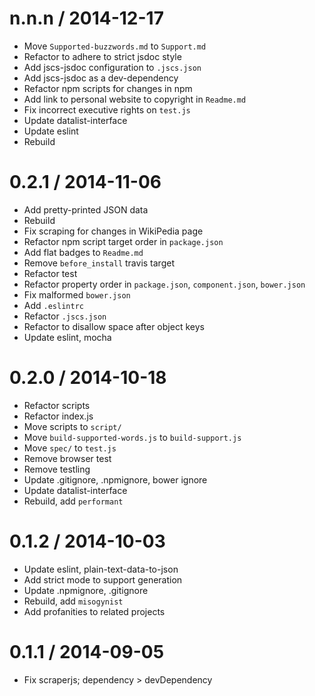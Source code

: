 
n.n.n / 2014-12-17
==================

 * Move `Supported-buzzwords.md` to `Support.md`
 * Refactor to adhere to strict jsdoc style
 * Add jscs-jsdoc configuration to `.jscs.json`
 * Add jscs-jsdoc as a dev-dependency
 * Refactor npm scripts for changes in npm
 * Add link to personal website to copyright in `Readme.md`
 * Fix incorrect executive rights on `test.js`
 * Update datalist-interface
 * Update eslint
 * Rebuild

0.2.1 / 2014-11-06
==================

 * Add pretty-printed JSON data
 * Rebuild
 * Fix scraping for changes in WikiPedia page
 * Refactor npm script target order in `package.json`
 * Add flat badges to `Readme.md`
 * Remove `before_install` travis target
 * Refactor test
 * Refactor property order in `package.json`, `component.json`, `bower.json`
 * Fix malformed `bower.json`
 * Add `.eslintrc`
 * Refactor `.jscs.json`
 * Refactor to disallow space after object keys
 * Update eslint, mocha

0.2.0 / 2014-10-18
==================

 * Refactor scripts
 * Refactor index.js
 * Move scripts to `script/`
 * Move `build-supported-words.js` to `build-support.js`
 * Move `spec/` to `test.js`
 * Remove browser test
 * Remove testling
 * Update .gitignore, .npmignore, bower ignore
 * Update datalist-interface
 * Rebuild, add `performant`

0.1.2 / 2014-10-03
==================

 * Update eslint, plain-text-data-to-json
 * Add strict mode to support generation
 * Update .npmignore, .gitignore
 * Rebuild, add `misogynist`
 * Add profanities to related projects

0.1.1 / 2014-09-05
==================

 * Fix scraperjs; dependency > devDependency
